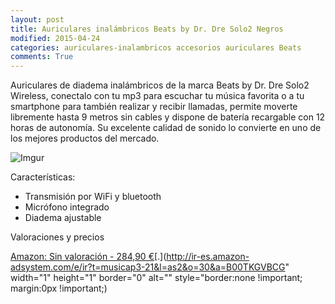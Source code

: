 ```yaml
---
layout: post
title: Auriculares inalámbricos Beats by Dr. Dre Solo2 Negros
modified: 2015-04-24
categories: auriculares-inalambricos accesorios auriculares Beats
comments: True
---
```


Auriculares de diadema inalámbricos de la marca Beats by Dr. Dre Solo2 Wireless, conectalo con tu mp3 para escuchar tu música favorita o a tu smartphone para también realizar y recibir llamadas, permite moverte libremente hasta 9 metros sin cables y dispone de batería recargable con 12 horas de autonomía. Su excelente calidad de sonido lo convierte en uno de los mejores productos del mercado.

![Imgur](http://i.imgur.com/LYQyetu.jpg?1 "Auriculares inalambricos Beats")

Características:

 - Transmisión por WiFi y bluetooth
 - Micrófono integrado
 - Diadema ajustable


Valoraciones y precios

[Amazon: Sin valoración - 284,90 €](http://www.amazon.es/gp/product/B00TKGVBCG/ref=as_li_ss_tl?ie=UTF8&camp=3626&creative=24822&creativeASIN=B00TKGVBCG&linkCode=as2&tag=musicap3-21)[.](http://ir-es.amazon-adsystem.com/e/ir?t=musicap3-21&l=as2&o=30&a=B00TKGVBCG" width="1" height="1" border="0" alt="" style="border:none !important; margin:0px !important;) 


